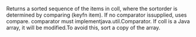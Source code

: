 Returns a sorted sequence of the items in coll, where the sortorder is determined by comparing (keyfn item).  If no comparator issupplied, uses compare.  comparator must implementjava.util.Comparator.  If coll is a Java array, it will be modified.To avoid this, sort a copy of the array.